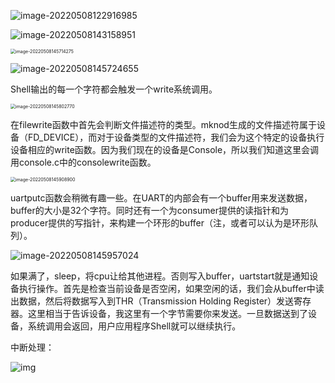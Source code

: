 ![image-20220508122916985](https://typora-1306385380.cos.ap-nanjing.myqcloud.com/img/image-20220508122916985.png)

![image-20220508143158951](https://typora-1306385380.cos.ap-nanjing.myqcloud.com/img/image-20220508143158951.png)

<img src="https://typora-1306385380.cos.ap-nanjing.myqcloud.com/img/image-20220508145714275.png" alt="image-20220508145714275" style="zoom:50%;" />

![image-20220508145724655](https://typora-1306385380.cos.ap-nanjing.myqcloud.com/img/image-20220508145724655.png)

Shell输出的每一个字符都会触发一个write系统调用。

<img src="https://typora-1306385380.cos.ap-nanjing.myqcloud.com/img/image-20220508145802770.png" alt="image-20220508145802770" style="zoom:50%;" />

在filewrite函数中首先会判断文件描述符的类型。mknod生成的文件描述符属于设备（FD_DEVICE），而对于设备类型的文件描述符，我们会为这个特定的设备执行设备相应的write函数。因为我们现在的设备是Console，所以我们知道这里会调用console.c中的consolewrite函数。

<img src="https://typora-1306385380.cos.ap-nanjing.myqcloud.com/img/image-20220508145908900.png" alt="image-20220508145908900" style="zoom:50%;" />

uartputc函数会稍微有趣一些。在UART的内部会有一个buffer用来发送数据，buffer的大小是32个字符。同时还有一个为consumer提供的读指针和为producer提供的写指针，来构建一个环形的buffer（注，或者可以认为是环形队列）。

![image-20220508145957024](https://typora-1306385380.cos.ap-nanjing.myqcloud.com/img/image-20220508145957024.png)

如果满了，sleep，将cpu让给其他进程。否则写入buffer，uartstart就是通知设备执行操作。首先是检查当前设备是否空闲，如果空闲的话，我们会从buffer中读出数据，然后将数据写入到THR（Transmission Holding Register）发送寄存器。这里相当于告诉设备，我这里有一个字节需要你来发送。一旦数据送到了设备，系统调用会返回，用户应用程序Shell就可以继续执行。



中断处理：

![img](https://906337931-files.gitbook.io/~/files/v0/b/gitbook-legacy-files/o/assets%2F-MHZoT2b_bcLghjAOPsJ%2F-MNfH5qMvmyxhegTFSUo%2F-MNpbLBt88M7WKDIGi4a%2Fimage.png?alt=media&token=6b9561db-5941-4caa-8187-809dae89a377)

